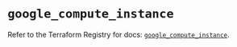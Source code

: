 # `google_compute_instance`

Refer to the Terraform Registry for docs: [`google_compute_instance`](https://registry.terraform.io/providers/hashicorp/google-beta/6.46.0/docs/resources/google_compute_instance).
